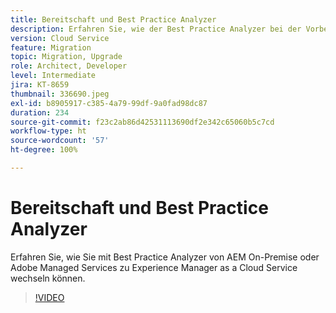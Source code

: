 ```yaml
---
title: Bereitschaft und Best Practice Analyzer
description: Erfahren Sie, wie der Best Practice Analyzer bei der Vorbereitung Ihrer Anwendung helfen kann, um sie in Experience Manager as a Cloud Service zu verschieben
version: Cloud Service
feature: Migration
topic: Migration, Upgrade
role: Architect, Developer
level: Intermediate
jira: KT-8659
thumbnail: 336690.jpeg
exl-id: b8905917-c385-4a79-99df-9a0fad98dc87
duration: 234
source-git-commit: f23c2ab86d42531113690df2e342c65060b5c7cd
workflow-type: ht
source-wordcount: '57'
ht-degree: 100%

---
```


# Bereitschaft und Best Practice Analyzer

Erfahren Sie, wie Sie mit Best Practice Analyzer von AEM On-Premise oder Adobe Managed Services zu Experience Manager as a Cloud Service wechseln können.

>[!VIDEO](https://video.tv.adobe.com/v/336690?quality=12&learn=on)
